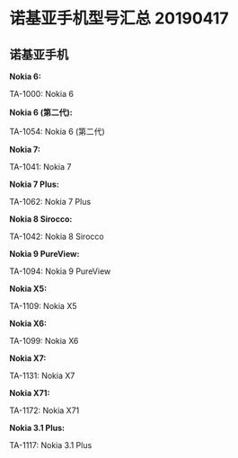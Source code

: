 # 诺基亚手机型号汇总 20190417

## 诺基亚手机

**Nokia 6:**

TA-1000: Nokia 6

**Nokia 6 (第二代):**

TA-1054: Nokia 6 (第二代)

**Nokia 7:**

TA-1041: Nokia 7

**Nokia 7 Plus:**

TA-1062: Nokia 7 Plus

**Nokia 8 Sirocco:**

TA-1042: Nokia 8 Sirocco

**Nokia 9 PureView:**

TA-1094: Nokia 9 PureView

**Nokia X5:**

TA-1109: Nokia X5

**Nokia X6:**

TA-1099: Nokia X6

**Nokia X7:**

TA-1131: Nokia X7

**Nokia X71:**

TA-1172: Nokia X71

**Nokia 3.1 Plus:**

TA-1117: Nokia 3.1 Plus
